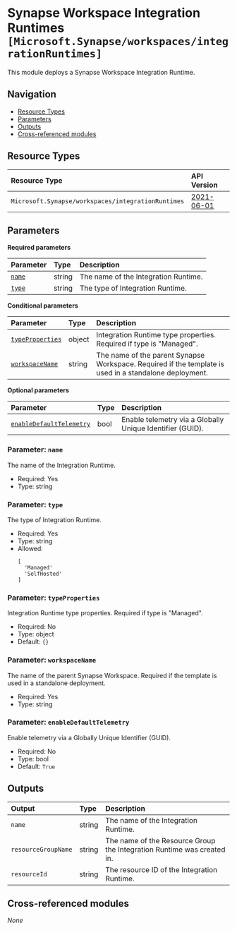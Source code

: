 # Synapse Workspace Integration Runtimes `[Microsoft.Synapse/workspaces/integrationRuntimes]`

This module deploys a Synapse Workspace Integration Runtime.

## Navigation

- [Resource Types](#Resource-Types)
- [Parameters](#Parameters)
- [Outputs](#Outputs)
- [Cross-referenced modules](#Cross-referenced-modules)

## Resource Types

| Resource Type | API Version |
| :-- | :-- |
| `Microsoft.Synapse/workspaces/integrationRuntimes` | [2021-06-01](https://learn.microsoft.com/en-us/azure/templates/Microsoft.Synapse/2021-06-01/workspaces/integrationRuntimes) |

## Parameters

**Required parameters**

| Parameter | Type | Description |
| :-- | :-- | :-- |
| [`name`](#parameter-name) | string | The name of the Integration Runtime. |
| [`type`](#parameter-type) | string | The type of Integration Runtime. |

**Conditional parameters**

| Parameter | Type | Description |
| :-- | :-- | :-- |
| [`typeProperties`](#parameter-typeproperties) | object | Integration Runtime type properties. Required if type is "Managed". |
| [`workspaceName`](#parameter-workspacename) | string | The name of the parent Synapse Workspace. Required if the template is used in a standalone deployment. |

**Optional parameters**

| Parameter | Type | Description |
| :-- | :-- | :-- |
| [`enableDefaultTelemetry`](#parameter-enabledefaulttelemetry) | bool | Enable telemetry via a Globally Unique Identifier (GUID). |

### Parameter: `name`

The name of the Integration Runtime.

- Required: Yes
- Type: string

### Parameter: `type`

The type of Integration Runtime.

- Required: Yes
- Type: string
- Allowed:
  ```Bicep
  [
    'Managed'
    'SelfHosted'
  ]
  ```

### Parameter: `typeProperties`

Integration Runtime type properties. Required if type is "Managed".

- Required: No
- Type: object
- Default: `{}`

### Parameter: `workspaceName`

The name of the parent Synapse Workspace. Required if the template is used in a standalone deployment.

- Required: Yes
- Type: string

### Parameter: `enableDefaultTelemetry`

Enable telemetry via a Globally Unique Identifier (GUID).

- Required: No
- Type: bool
- Default: `True`


## Outputs

| Output | Type | Description |
| :-- | :-- | :-- |
| `name` | string | The name of the Integration Runtime. |
| `resourceGroupName` | string | The name of the Resource Group the Integration Runtime was created in. |
| `resourceId` | string | The resource ID of the Integration Runtime. |

## Cross-referenced modules

_None_
